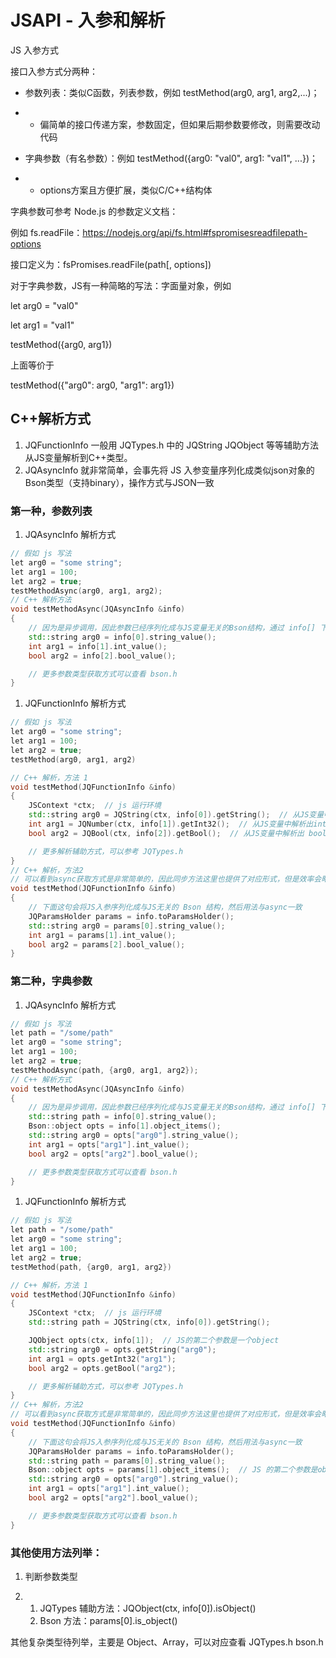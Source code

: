 # JSAPI - 入参和解析

  JS 入参方式

接口入参方式分两种：

- 参数列表：类似C函数，列表参数，例如 testMethod(arg0, arg1, arg2,...)；

- - 偏简单的接口传递方案，参数固定，但如果后期参数要修改，则需要改动代码

- 字典参数（有名参数）：例如 testMethod({arg0: "val0", arg1: "val1", ...})；

- - options方案且方便扩展，类似C/C++结构体

字典参数可参考 Node.js 的参数定义文档：

例如 fs.readFile：https://nodejs.org/api/fs.html#fspromisesreadfilepath-options

接口定义为：fsPromises.readFile(path[, options])



对于字典参数，JS有一种简略的写法：字面量对象，例如

let arg0 = "val0"

let arg1 = "val1"

testMethod({arg0, arg1})

上面等价于

testMethod({"arg0": arg0, "arg1": arg1})



## C++解析方式

1. JQFunctionInfo 一般用 JQTypes.h 中的 JQString JQObject 等等辅助方法从JS变量解析到C++类型。
2. JQAsyncInfo 就非常简单，会事先将 JS 入参变量序列化成类似json对象的Bson类型（支持binary），操作方式与JSON一致

### 第一种，参数列表

1. JQAsyncInfo 解析方式

```cpp
// 假如 js 写法
let arg0 = "some string";
let arg1 = 100;
let arg2 = true;
testMethodAsync(arg0, arg1, arg2);
// C++ 解析方法
void testMethodAsync(JQAsyncInfo &info)
{
	// 因为是异步调用，因此参数已经序列化成与JS变量无关的Bson结构，通过 info[] 下标的方式获取
    std::string arg0 = info[0].string_value();
    int arg1 = info[1].int_value();
    bool arg2 = info[2].bool_value();

    // 更多参数类型获取方式可以查看 bson.h
}
```

1. JQFunctionInfo 解析方式

```cpp
// 假如 js 写法
let arg0 = "some string";
let arg1 = 100;
let arg2 = true;
testMethod(arg0, arg1, arg2)

// C++ 解析，方法 1
void testMethod(JQFunctionInfo &info)
{
	JSContext *ctx;  // js 运行环境
    std::string arg0 = JQString(ctx, info[0]).getString();  // 从JS变量中解析出字符串
    int arg1 = JQNumber(ctx, info[1]).getInt32();  // 从JS变量中解析出int32
    bool arg2 = JQBool(ctx, info[2]).getBool();  // 从JS变量中解析出 bool

    // 更多解析辅助方式，可以参考 JQTypes.h
}
// C++ 解析，方法2
// 可以看到async获取方式是非常简单的，因此同步方法这里也提供了对应形式，但是效率会略低点
void testMethod(JQFunctionInfo &info)
{
    // 下面这句会将JS入参序列化成与JS无关的 Bson 结构，然后用法与async一致
    JQParamsHolder params = info.toParamsHolder();
    std::string arg0 = params[0].string_value();
    int arg1 = params[1].int_value();
    bool arg2 = params[2].bool_value();
}
```

### 第二种，字典参数

1. JQAsyncInfo 解析方式

```cpp
// 假如 js 写法
let path = "/some/path"
let arg0 = "some string";
let arg1 = 100;
let arg2 = true;
testMethodAsync(path, {arg0, arg1, arg2});
// C++ 解析方式
void testMethodAsync(JQAsyncInfo &info)
{
	// 因为是异步调用，因此参数已经序列化成与JS变量无关的Bson结构，通过 info[] 下标的方式获取
    std::string path = info[0].string_value();
    Bson::object opts = info[1].object_items();
    std::string arg0 = opts["arg0"].string_value();
    int arg1 = opts["arg1"].int_value();
    bool arg2 = opts["arg2"].bool_value();

    // 更多参数类型获取方式可以查看 bson.h
}
```

1. JQFunctionInfo 解析方式

```cpp
// 假如 js 写法
let path = "/some/path"
let arg0 = "some string";
let arg1 = 100;
let arg2 = true;
testMethod(path, {arg0, arg1, arg2})

// C++ 解析，方法 1
void testMethod(JQFunctionInfo &info)
{
	JSContext *ctx;  // js 运行环境
    std::string path = JQString(ctx, info[0]).getString();

    JQObject opts(ctx, info[1]);  // JS的第二个参数是一个object
    std::string arg0 = opts.getString("arg0");
    int arg1 = opts.getInt32("arg1");
    bool arg2 = opts.getBool("arg2");

    // 更多解析辅助方式，可以参考 JQTypes.h
}
// C++ 解析，方法2
// 可以看到async获取方式是非常简单的，因此同步方法这里也提供了对应形式，但是效率会略低点
void testMethod(JQFunctionInfo &info)
{
    // 下面这句会将JS入参序列化成与JS无关的 Bson 结构，然后用法与async一致
    JQParamsHolder params = info.toParamsHolder();
    std::string path = params[0].string_value();
    Bson::object opts = params[1].object_items();  // JS 的第二个参数是object
    std::string arg0 = opts["arg0"].string_value();
    int arg1 = opts["arg1"].int_value();
    bool arg2 = opts["arg2"].bool_value();

    // 更多参数类型获取方式可以查看 bson.h
}
```

### 其他使用方法列举：

1. 判断参数类型

1. 1. JQTypes 辅助方法：JQObject(ctx, info[0]).isObject()
   2. Bson 方法：params[0].is_object()

其他复杂类型待列举，主要是 Object、Array，可以对应查看 JQTypes.h bson.h